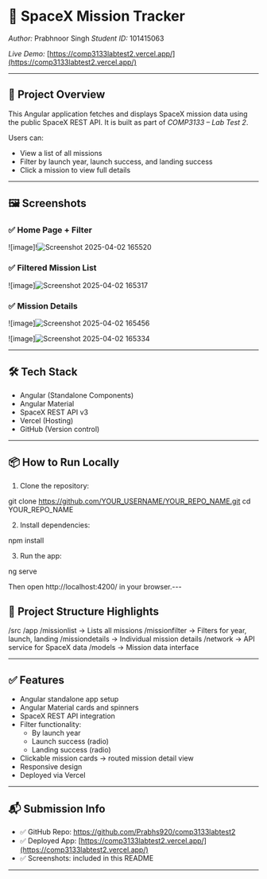 # 🚀 SpaceX Mission Tracker

*Author:* Prabhnoor Singh
*Student ID:* 101415063

*Live Demo:* [https://comp3133labtest2.vercel.app/](https://comp3133labtest2.vercel.app/)

---

## 🧾 Project Overview

This Angular application fetches and displays SpaceX mission data using the public SpaceX REST API. It is built as part of *COMP3133 – Lab Test 2*.

Users can:
- View a list of all missions
- Filter by launch year, launch success, and landing success
- Click a mission to view full details

---

## 🖼️ Screenshots

### ✅ Home Page + Filter
![image]!![Screenshot 2025-04-02 165520](https://github.com/user-attachments/assets/0a75cb17-d549-4d7a-94cc-e4ffdabdea22)




### ✅ Filtered Mission List
![image]![Screenshot 2025-04-02 165317](https://github.com/user-attachments/assets/fc709a90-45d1-4b2e-ab0a-83a2f2ffbe35)


### ✅ Mission Details
![image]![Screenshot 2025-04-02 165456](https://github.com/user-attachments/assets/d13d9bf9-d28c-4fd4-9e8c-abd255df7efb)

![image]![Screenshot 2025-04-02 165334](https://github.com/user-attachments/assets/4417c456-f7bd-44e5-81d3-153577291e6f)


---

## 🛠️ Tech Stack

- Angular (Standalone Components)
- Angular Material
- SpaceX REST API v3
- Vercel (Hosting)
- GitHub (Version control)

---

## 📦 How to Run Locally

1. Clone the repository:

git clone https://github.com/YOUR_USERNAME/YOUR_REPO_NAME.git
cd YOUR_REPO_NAME


2. Install dependencies:

npm install


3. Run the app:

ng serve


Then open http://localhost:4200/ in your browser.---

## 📂 Project Structure Highlights


/src
  /app
    /missionlist         → Lists all missions
    /missionfilter       → Filters for year, launch, landing
    /missiondetails      → Individual mission details
    /network             → API service for SpaceX data
    /models              → Mission data interface


---

## ✅ Features

- Angular standalone app setup
- Angular Material cards and spinners
- SpaceX REST API integration
- Filter functionality:
  - By launch year
  - Launch success (radio)
  - Landing success (radio)
- Clickable mission cards → routed mission detail view
- Responsive design
- Deployed via Vercel

---

## 📬 Submission Info

- ✅ GitHub Repo: https://github.com/Prabhs920/comp3133labtest2
- ✅ Deployed App: [https://comp3133labtest2.vercel.app/](https://comp3133labtest2.vercel.app/)
- ✅ Screenshots: included in this README

---
